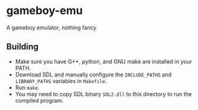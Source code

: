 # gameboy-emu
A gameboy emulator, nothing fancy

## Building
* Make sure you have G++, python, and GNU make are installed in your PATH.
* Download SDL and manually configure the `INCLUDE_PATHS` and `LIBRARY_PATHS` variables in `Makefile`.
* Run `make`.
* You may need to copy SDL binary `SDL2.dll` to this directory to run the compiled program.
